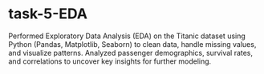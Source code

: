 # task-5-EDA
Performed Exploratory Data Analysis (EDA) on the Titanic dataset using Python (Pandas, Matplotlib, Seaborn) to clean data, handle missing values, and visualize patterns. Analyzed passenger demographics, survival rates, and correlations to uncover key insights for further modeling.
